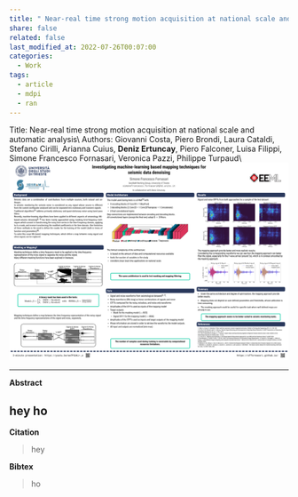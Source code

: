```yaml
---
title: " Near-real time strong motion acquisition at national scale and automatic analysis"
share: false
related: false
last_modified_at: 2022-07-26T00:07:00
categories:
  - Work
tags:
  - article
  - mdpi
  - ran
---
```


Title: Near-real time strong motion acquisition at national scale and automatic analysis\\
Authors: Giovanni Costa, Piero Brondi, Laura Cataldi, Stefano Cirilli, Arianna Cuius, **Deniz Ertuncay**, Piero Falconer, Luisa Filippi, Simone Francesco Fornasari, Veronica Pazzi, Philippe Turpaud\\
<a href="/assets/img/EEML2022_poster.png" rel="some text">![EEML2022 Poster](/assets/img/EEML2022_poster.png "Click to enlarge!")</a>

---

**Abstract**

hey ho
---

**Citation** 

> hey

**Bibtex** 
> ho

